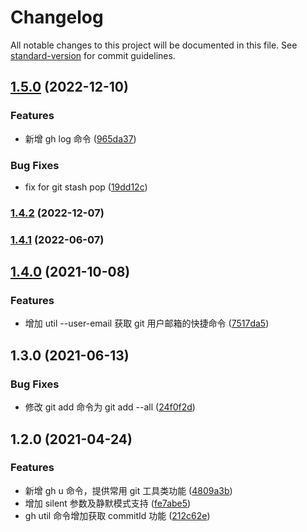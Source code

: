 # Changelog

All notable changes to this project will be documented in this file. See [standard-version](https://github.com/conventional-changelog/standard-version) for commit guidelines.

## [1.5.0](https://github.com/lzwme/git-helper/compare/v1.4.2...v1.5.0) (2022-12-10)


### Features

* 新增 gh log 命令 ([965da37](https://github.com/lzwme/git-helper/commit/965da37110b472c6a19dce7f9b7c910753a93fc0))


### Bug Fixes

* fix for git stash pop ([19dd12c](https://github.com/lzwme/git-helper/commit/19dd12cdf0427b55af4c0b54e26c7033849a2752))

### [1.4.2](https://github.com/lzwme/git-helper/compare/v1.4.0...v1.4.2) (2022-12-07)

### [1.4.1](https://github.com/lzwme/git-helper/compare/v1.4.0...v1.4.1) (2022-06-07)

## [1.4.0](https://github.com/lzwme/git-helper/compare/v1.3.0...v1.4.0) (2021-10-08)


### Features

* 增加 util --user-email 获取 git 用户邮箱的快捷命令 ([7517da5](https://github.com/lzwme/git-helper/commit/7517da55075cc3cdefc6671b18ee7dbfca61fc56))

## 1.3.0 (2021-06-13)

### Bug Fixes

* 修改 git add 命令为 git add --all ([24f0f2d](https://github.com/lzwme/git-helper/commit/24f0f2d2b0440ee13894891c6f6b57fdcc6c20a5))

## 1.2.0 (2021-04-24)


### Features

* 新增 gh u 命令，提供常用 git 工具类功能 ([4809a3b](https://github.com/lzwme/git-helper/commit/4809a3b8eb4714239dd9410a103603acc70fcfcc))
* 增加 silent 参数及静默模式支持 ([fe7abe5](https://github.com/lzwme/git-helper/commit/fe7abe5db7677bc59da86a18e8cfcc53e92a19a8))
* gh util 命令增加获取 commitId 功能 ([212c62e](https://github.com/lzwme/git-helper/commit/212c62ee3ea2d0859408e5bb153927226750f921))
